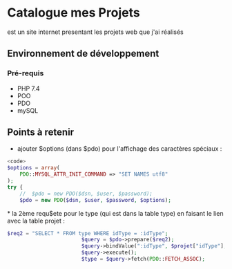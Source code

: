 # Catalogue mes Projets

est un site internet presentant les projets web que j'ai réalisés

## Environnement de développement

### Pré-requis

* PHP 7.4
* POO
* PDO
* mySQL


## Points à retenir
 
* ajouter $options (dans $pdo) pour l'affichage des caractères spéciaux :
```php
<code>
$options = array(
    PDO::MYSQL_ATTR_INIT_COMMAND => "SET NAMES utf8"
);
try {
    //  $pdo = new PDO($dsn, $user, $password);
    $pdo = new PDO($dsn, $user, $password, $options);
```
</code>
* la 2ème requ$ete pour le type (qui est dans la table type) en faisant le lien avec la table projet :

```php
$req2 = "SELECT * FROM type WHERE idType = :idType";
                        $query = $pdo->prepare($req2);
                        $query->bindValue(":idType", $projet["idType"], PDO::PARAM_INT);
                        $query->execute();
                        $type = $query->fetch(PDO::FETCH_ASSOC);
```